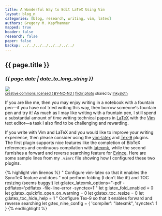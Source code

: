 ```yaml
---
title: A Wonderful Way to Edit LaTeX Using Vim 
layout: blog_n
categories: [blog, research, writing, vim, latex]
authors: Gregory M. Kapfhammer
mapped: true 
header: false 
research: false 
paper: false
backup: ../../../../../../../../
---
```


## {{ page.title }}
### <em>{{ page.date | date_to_long_string }}</em>

<a title="cap & nib" href="http://flickr.com/photos/mysight/8663830964"><img class="img-responsive-tight" src="http://farm9.static.flickr.com/8254/8663830964_76117e9b4b_z.jpg" /></a><br /><small><a href="http://creativecommons.org/licenses/by-nc-nd/2.0/">creative commons licensed ( BY-NC-ND )</a> <a title="cap & nib" href="http://flickr.com/photos/mysight/8663830964">flickr photo</a> shared by <a href="http://flickr.com/people/mysight">Inkysloth</a></small>

If you are like me, then you may enjoy writing in a notebook with a fountain pen&mdash;if you have not tried writing
this way, then borrow someone's fountain pen and try it! As much as I may like writing with a fountain pen, I
still spend a substantial amount of time writing technical papers in [LaTeX](http://www.latex-project.org/) with the
[Vim](http://www.vim.org/) text editor&mdash;a task I also find to be challenging and rewarding. 

If you write with Vim and LaTeX and you would like to improve your writing experience, then please consider using
the [vim-latex](https://github.com/lervag/vim-latex) and [Tex-9](https://github.com/vim-scripts/TeX-9/) plugins.  The
first plugin supports nice features like the completion of BibTeX references and continuous compilation with
[latexmk](http://users.phys.psu.edu/~collins/software/latexmk-jcc/), while the second furnishes a forward and reverse
searching feature for [Evince](https://wiki.gnome.org/Apps/Evince).  Here are some sample lines from my
<code>.vimrc</code> file showing how I configured these two plugins.

{% highlight vim linenos %}
" Configure vim-latex so that it enables the SyncTeX feature and does 
" not perform folding (I don't like it!) and TOC resizing (seems buggy!)
let g:latex_latexmk_options="-pdf -pdflatex='pdflatex -file-line-error -synctex=1'"
let g:latex_fold_enabled = 0
let g:latex_quickfix_open_on_warning = 0
let g:latex_toc_resize = 0
let g:latex_toc_hide_help = 1
" Configure Tex-9 so that it enables forward and reverse searching
let g:tex_nine_config = {
            \'compiler': "latexmk",
            \'synctex': 1
            \}
{% endhighlight %}
